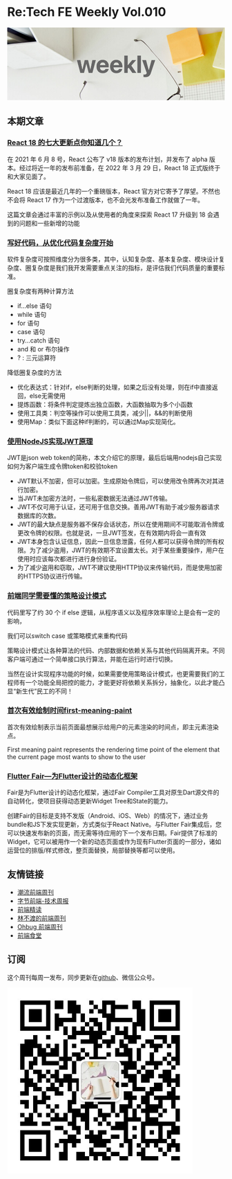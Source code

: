 # Re:Tech FE Weekly Vol.010

![](https://raw.githubusercontent.com/retech-fe/image-hosting/main/img/2022/08/08/11-10-04-9b39540aa9ffa2223c6198a222fb47a0-dcca450c-0118-4e49-b97a-d3c3b7571eb2-725b53.png)

## 本期文章

### [React 18 的七大更新点你知道几个？](https://mp.weixin.qq.com/s?__biz=MzIxMjExNzQxMQ==&mid=2247488956&idx=1&sn=a92b48f53096128ce1e3798119398e3e)

在 2021 年 6 月 8 号，React 公布了 v18 版本的发布计划，并发布了 alpha 版本。经过将近一年的发布前准备，在 2022 年 3 月 29 日，React 18 正式版终于和大家见面了。

React 18 应该是最近几年的一个重磅版本，React 官方对它寄予了厚望。不然也不会将 React 17 作为一个过渡版本，也不会光发布准备工作就做了一年。

这篇文章会通过丰富的示例以及从使用者的角度来探索 React 17 升级到 18 会遇到的问题和一些新增的功能

### [写好代码，从优化代码复杂度开始](https://mp.weixin.qq.com/s?__biz=MzkzMDAyNTUzMQ==&mid=2247483932&idx=1&sn=de4869c9747f4538f1319cfc161d58d5)

软件复杂度可按照维度分为很多类，其中，认知复杂度、基本复杂度、模块设计复杂度、圈复杂度是我们我开发需要重点关注的指标，是评估我们代码质量的重要标准。

圈复杂度有两种计算方法

+ if...else 语句
+ while 语句
+ for 语句
+ case 语句
+ try...catch 语句
+ and 和 or 布尔操作
+ ? : 三元运算符

降低圈复杂度的方法

+ 优化表达式：针对if，else判断的处理，如果之后没有处理，则在if中直接返回，else无需使用
+ 提炼函数：将条件判定提炼出独立函数，大函数抽取为多个小函数
+ 使用工具类：判空等操作可以使用工具类，减少||，&&的判断使用
+ 使用Map：类似下面这种if判断的，可以通过Map实现简化。

### [使用NodeJS实现JWT原理 ](https://mp.weixin.qq.com/s?__biz=MzI1ODE4NzE1Nw==&mid=2247488056&idx=1&sn=d07e95f60604aa2da9aee49b86e6cd5f)

JWT是json web token的简称，本文介绍它的原理，最后后端用nodejs自己实现如何为客户端生成令牌token和校验token

+ JWT默认不加密，但可以加密。生成原始令牌后，可以使用改令牌再次对其进行加密。
+ 当JWT未加密方法时，一些私密数据无法通过JWT传输。
+ JWT不仅可用于认证，还可用于信息交换。善用JWT有助于减少服务器请求数据库的次数。
+ JWT的最大缺点是服务器不保存会话状态，所以在使用期间不可能取消令牌或更改令牌的权限。也就是说，一旦JWT签发，在有效期内将会一直有效
+ JWT本身包含认证信息，因此一旦信息泄露，任何人都可以获得令牌的所有权限。为了减少盗用，JWT的有效期不宜设置太长。对于某些重要操作，用户在使用时应该每次都进行进行身份验证。
+ 为了减少盗用和窃取，JWT不建议使用HTTP协议来传输代码，而是使用加密的HTTPS协议进行传输。


### [前端同学需要懂的策略设计模式](https://mp.weixin.qq.com/s/AByB1PpbydNTTpFEKxnNag)

代码里写了约 30 个 if else 逻辑，从程序语义以及程序效率理论上是会有一定的影响，

我们可以switch case 或策略模式来重构代码

策略设计模式让各种算法的代码、内部数据和依赖关系与其他代码隔离开来。不同客户端可通过一个简单接口执行算法，并能在运行时进行切换。

当然在设计实现程序功能的时候，如果需要使用策略设计模式，也更需要我们的工程师有一个功能全局把控的能力，才能更好将依赖关系拆分，抽象化，以此才能凸显“新生代”民工的不同！


### [首次有效绘制时间first-meaning-paint](https://github.com/wuba/first-meaning-paint)

首次有效绘制表示当前页面最想展示给用户的元素渲染的时间点，即主元素渲染点。

First meaning paint represents the rendering time point of the element that the current page most wants to show to the user


### [Flutter Fair—为Flutter设计的动态化框架](https://fair.58.com/zh/)

Fair是为Flutter设计的动态化框架，通过Fair Compiler工具对原生Dart源文件的自动转化，使项目获得动态更新Widget Tree和State的能力。

创建Fair的目标是支持不发版（Android、iOS、Web）的情况下，通过业务bundle和JS下发实现更新，方式类似于React Native。与Flutter Fair集成后，您可以快速发布新的页面，而无需等待应用的下一个发布日期。Fair提供了标准的Widget，它可以被用作一个新的动态页面或作为现有Flutter页面的一部分，诸如运营位的排版/样式修改，整页面替换，局部替换等都可以使用。



## 友情链接

- [潮流前端周刊](https://github.com/tw93/weekly)
- [字节前端-技术周报](https://juejin.cn/user/4098589725834317)
- [前端精读](https://github.com/ascoders/weekly)
- [林不渡的前端周刊](https://fe-weekly.netlify.app/)
- [Ohbug 前端周刊](https://github.com/ohbug-org/weekly)
- [前端食堂](https://github.com/Geekhyt/weekly)

## 订阅

这个周刊每周一发布，同步更新在[github](https://github.com/retech-fe/weekly)、微信公众号。

![](https://raw.githubusercontent.com/retech-fe/image-hosting/main/img/2022/08/08/11-10-31-00dddeb5e5c7f41d76b8a886daf30c30-qrcode_for_gh_1ab4464eae79_430-173b0f.jpg)


